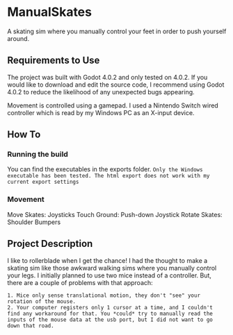 # ManualSkates
A skating sim where you manually control your feet in order to push yourself around.

## Requirements to Use
The project was built with Godot 4.0.2 and only tested on 4.0.2. If you would like to download and edit the source code, I recommend using Godot 4.0.2 to reduce the likelihood of any unexpected bugs appearing.

Movement is controlled using a gamepad. I used a Nintendo Switch wired controller which is read by my Windows PC as an X-input device. 

## How To
### Running the build
You can find the executables in the exports folder. ```Only the Windows executable has been tested. The html export does not work with my current export settings```

### Movement
Move Skates: Joysticks
Touch Ground: Push-down Joystick
Rotate Skates: Shoulder Bumpers

## Project Description
I like to rollerblade when I get the chance! I had the thought to make a skating sim like those awkward walking sims where you manually control your legs. I initially planned to use two mice instead of a controller. But, there are a couple of problems with that approach:

	1. Mice only sense translational motion, they don't "see" your rotation of the mouse.
	2. Your computer registers only 1 cursor at a time, and I couldn't find any workaround for that. You *could* try to manually read the inputs of the mouse data at the usb port, but I did not want to go down that road.



